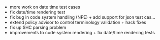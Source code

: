 * more work on date time test cases
* fix date/time rendering test
* fix bug in code system handling (NPE) + add support for json test cas… 
* extend policy advisor to control terminology validation + hack fixes 
* fix up SHC parsing problem
* improvements to code system rendering + fix date/time rendering tests


